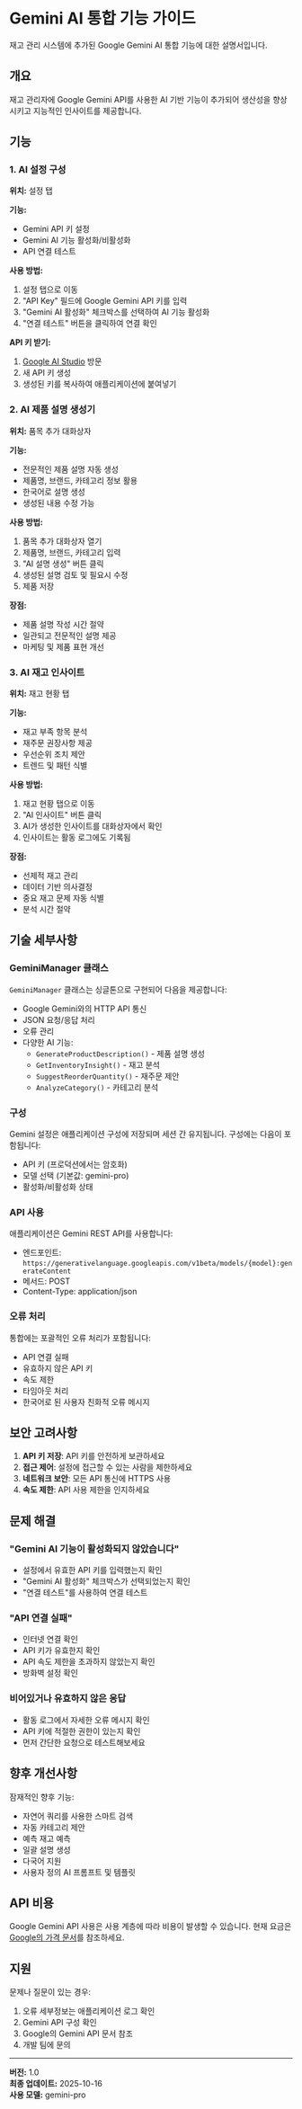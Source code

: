 # Gemini AI 통합 기능 가이드

재고 관리 시스템에 추가된 Google Gemini AI 통합 기능에 대한 설명서입니다.

## 개요

재고 관리자에 Google Gemini API를 사용한 AI 기반 기능이 추가되어 생산성을 향상시키고 지능적인 인사이트를 제공합니다.

## 기능

### 1. AI 설정 구성

**위치:** 설정 탭

**기능:**
- Gemini API 키 설정
- Gemini AI 기능 활성화/비활성화
- API 연결 테스트

**사용 방법:**
1. 설정 탭으로 이동
2. "API Key" 필드에 Google Gemini API 키를 입력
3. "Gemini AI 활성화" 체크박스를 선택하여 AI 기능 활성화
4. "연결 테스트" 버튼을 클릭하여 연결 확인

**API 키 받기:**
1. [Google AI Studio](https://makersuite.google.com/app/apikey) 방문
2. 새 API 키 생성
3. 생성된 키를 복사하여 애플리케이션에 붙여넣기

### 2. AI 제품 설명 생성기

**위치:** 품목 추가 대화상자

**기능:**
- 전문적인 제품 설명 자동 생성
- 제품명, 브랜드, 카테고리 정보 활용
- 한국어로 설명 생성
- 생성된 내용 수정 가능

**사용 방법:**
1. 품목 추가 대화상자 열기
2. 제품명, 브랜드, 카테고리 입력
3. "AI 설명 생성" 버튼 클릭
4. 생성된 설명 검토 및 필요시 수정
5. 제품 저장

**장점:**
- 제품 설명 작성 시간 절약
- 일관되고 전문적인 설명 제공
- 마케팅 및 제품 표현 개선

### 3. AI 재고 인사이트

**위치:** 재고 현황 탭

**기능:**
- 재고 부족 항목 분석
- 재주문 권장사항 제공
- 우선순위 조치 제안
- 트렌드 및 패턴 식별

**사용 방법:**
1. 재고 현황 탭으로 이동
2. "AI 인사이트" 버튼 클릭
3. AI가 생성한 인사이트를 대화상자에서 확인
4. 인사이트는 활동 로그에도 기록됨

**장점:**
- 선제적 재고 관리
- 데이터 기반 의사결정
- 중요 재고 문제 자동 식별
- 분석 시간 절약

## 기술 세부사항

### GeminiManager 클래스

`GeminiManager` 클래스는 싱글톤으로 구현되어 다음을 제공합니다:
- Google Gemini와의 HTTP API 통신
- JSON 요청/응답 처리
- 오류 관리
- 다양한 AI 기능:
  - `GenerateProductDescription()` - 제품 설명 생성
  - `GetInventoryInsight()` - 재고 분석
  - `SuggestReorderQuantity()` - 재주문 제안
  - `AnalyzeCategory()` - 카테고리 분석

### 구성

Gemini 설정은 애플리케이션 구성에 저장되며 세션 간 유지됩니다. 구성에는 다음이 포함됩니다:
- API 키 (프로덕션에서는 암호화)
- 모델 선택 (기본값: gemini-pro)
- 활성화/비활성화 상태

### API 사용

애플리케이션은 Gemini REST API를 사용합니다:
- 엔드포인트: `https://generativelanguage.googleapis.com/v1beta/models/{model}:generateContent`
- 메서드: POST
- Content-Type: application/json

### 오류 처리

통합에는 포괄적인 오류 처리가 포함됩니다:
- API 연결 실패
- 유효하지 않은 API 키
- 속도 제한
- 타임아웃 처리
- 한국어로 된 사용자 친화적 오류 메시지

## 보안 고려사항

1. **API 키 저장**: API 키를 안전하게 보관하세요
2. **접근 제어**: 설정에 접근할 수 있는 사람을 제한하세요
3. **네트워크 보안**: 모든 API 통신에 HTTPS 사용
4. **속도 제한**: API 사용 제한을 인지하세요

## 문제 해결

### "Gemini AI 기능이 활성화되지 않았습니다"
- 설정에서 유효한 API 키를 입력했는지 확인
- "Gemini AI 활성화" 체크박스가 선택되었는지 확인
- "연결 테스트"를 사용하여 연결 테스트

### "API 연결 실패"
- 인터넷 연결 확인
- API 키가 유효한지 확인
- API 속도 제한을 초과하지 않았는지 확인
- 방화벽 설정 확인

### 비어있거나 유효하지 않은 응답
- 활동 로그에서 자세한 오류 메시지 확인
- API 키에 적절한 권한이 있는지 확인
- 먼저 간단한 요청으로 테스트해보세요

## 향후 개선사항

잠재적인 향후 기능:
- 자연어 쿼리를 사용한 스마트 검색
- 자동 카테고리 제안
- 예측 재고 예측
- 일괄 설명 생성
- 다국어 지원
- 사용자 정의 AI 프롬프트 및 템플릿

## API 비용

Google Gemini API 사용은 사용 계층에 따라 비용이 발생할 수 있습니다. 현재 요금은 [Google의 가격 문서](https://ai.google.dev/pricing)를 참조하세요.

## 지원

문제나 질문이 있는 경우:
1. 오류 세부정보는 애플리케이션 로그 확인
2. Gemini API 구성 확인
3. Google의 Gemini API 문서 참조
4. 개발 팀에 문의

---

**버전:** 1.0  
**최종 업데이트:** 2025-10-16  
**사용 모델:** gemini-pro
